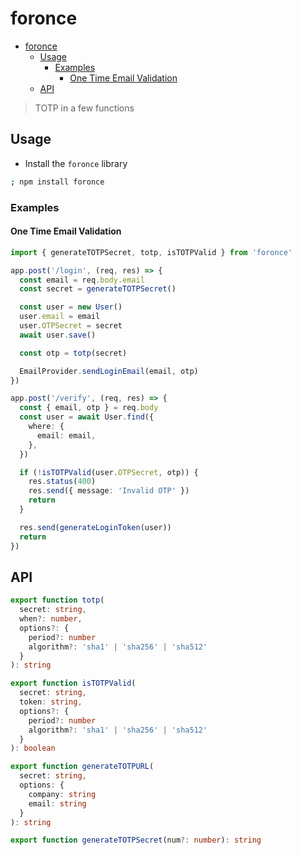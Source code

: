 # foronce

- [foronce](#foronce)
  - [Usage](#usage)
    - [Examples](#examples)
      - [One Time Email Validation](#one-time-email-validation)
  - [API](#api)

> TOTP in a few functions

## Usage

- Install the `foronce` library

```sh
; npm install foronce
```

### Examples

#### One Time Email Validation

```ts
import { generateTOTPSecret, totp, isTOTPValid } from 'foronce'

app.post('/login', (req, res) => {
  const email = req.body.email
  const secret = generateTOTPSecret()

  const user = new User()
  user.email = email
  user.OTPSecret = secret
  await user.save()

  const otp = totp(secret)

  EmailProvider.sendLoginEmail(email, otp)
})

app.post('/verify', (req, res) => {
  const { email, otp } = req.body
  const user = await User.find({
    where: {
      email: email,
    },
  })

  if (!isTOTPValid(user.OTPSecret, otp)) {
    res.status(400)
    res.send({ message: 'Invalid OTP' })
    return
  }

  res.send(generateLoginToken(user))
  return
})
```

## API

```ts
export function totp(
  secret: string,
  when?: number,
  options?: {
    period?: number
    algorithm?: 'sha1' | 'sha256' | 'sha512'
  }
): string

export function isTOTPValid(
  secret: string,
  token: string,
  options?: {
    period?: number
    algorithm?: 'sha1' | 'sha256' | 'sha512'
  }
): boolean

export function generateTOTPURL(
  secret: string,
  options: {
    company: string
    email: string
  }
): string

export function generateTOTPSecret(num?: number): string
```

